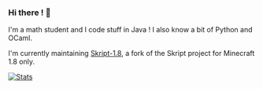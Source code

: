 ### Hi there ! 👋

I'm a math student and I code stuff in Java ! I also know a bit of Python and OCaml.

I'm currently maintaining [Skript-1.8](https://github.com/Matocolotoe/Skript-1.8), a fork of the Skript project for Minecraft 1.8 only.

[![Stats](https://github-readme-stats.vercel.app/api?username=Matocolotoe&count_private=true&show_icons=true&theme=tokyonight)](https://github.com/anuraghazra/github-readme-stats)
